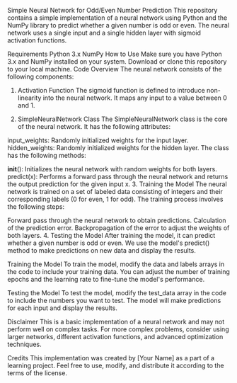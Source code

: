 Simple Neural Network for Odd/Even Number Prediction
This repository contains a simple implementation of a neural network using Python and the NumPy library to predict whether a given number is odd or even. The neural network uses a single input and a single hidden layer with sigmoid activation functions.

Requirements
Python 3.x
NumPy
How to Use
Make sure you have Python 3.x and NumPy installed on your system.
Download or clone this repository to your local machine.
Code Overview
The neural network consists of the following components:

1. Activation Function
The sigmoid function is defined to introduce non-linearity into the neural network. It maps any input to a value between 0 and 1.

2. SimpleNeuralNetwork Class
The SimpleNeuralNetwork class is the core of the neural network. It has the following attributes:

input_weights: Randomly initialized weights for the input layer.
hidden_weights: Randomly initialized weights for the hidden layer.
The class has the following methods:

__init__(): Initializes the neural network with random weights for both layers.
predict(x): Performs a forward pass through the neural network and returns the output prediction for the given input x.
3. Training the Model
The neural network is trained on a set of labeled data consisting of integers and their corresponding labels (0 for even, 1 for odd). The training process involves the following steps:

Forward pass through the neural network to obtain predictions.
Calculation of the prediction error.
Backpropagation of the error to adjust the weights of both layers.
4. Testing the Model
After training the model, it can predict whether a given number is odd or even. We use the model's predict() method to make predictions on new data and display the results.

Training the Model
To train the model, modify the data and labels arrays in the code to include your training data. You can adjust the number of training epochs and the learning rate to fine-tune the model's performance.

Testing the Model
To test the model, modify the test_data array in the code to include the numbers you want to test. The model will make predictions for each input and display the results.

Disclaimer
This is a basic implementation of a neural network and may not perform well on complex tasks. For more complex problems, consider using larger networks, different activation functions, and advanced optimization techniques.

Credits
This implementation was created by [Your Name] as a part of a learning project. Feel free to use, modify, and distribute it according to the terms of the license.
